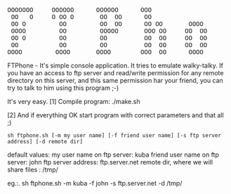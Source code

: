 <pre>
OOOOOOO 	OOOOOO  	OOOOOO  	OOO     	        	        	        	
 OO   O 	O OO O  	 OO  OO 	 OO     	        	        	        	
 OO O   	  OO    	 OO  OO 	 OO OO  	 OOOO   	OOOOO   	 OOOO   	
 OOOO   	  OO    	 OOOOO  	 OOO OO 	OO  OO  	OO  OO  	OO  OO  	
 OO O   	  OO    	 OO     	 OO  OO 	OO  OO  	OO  OO  	OOOOOO  	
 OO     	  OO    	 OO     	 OO  OO 	OO  OO  	OO  OO  	OO      	
OOOO    	 OOOO   	OOOO    	OOO  OO 	 OOOO   	OO  OO  	 OOOO   	ver. 0.1
</pre>

FTPhone - It's simple console application. It tries to emulate walky-talky. 
If you have an access to ftp server and read/write permission for 
any remote directory on this server, and this same permission har your friend,
you can try to talk to him using this program ;-)

It's very easy. 
[1] Compile program:
	./make.sh

[2] And if everything OK start program with correct parameters and that all ;)
	
	sh ftphone.sh [-m my user name] [-f friend user name] [-s ftp server address] [-d remote dir]

default values:
	my user name on ftp server: kuba
	friend user name on ftp server: john
	ftp server address: ftp.server.net
	remote dir, where we will share files : /tmp/


eg.:.	sh ftphone.sh  -m kuba -f john -s ftp.server.net -d /tmp/

